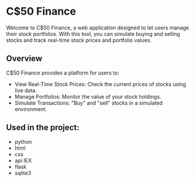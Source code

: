# C$50 Finance
Welcome to C$50 Finance, a web application designed to let users manage their stock portfolios. With this tool, you can simulate buying and selling stocks and track real-time stock prices and portfolio values.

## Overview
C$50 Finance provides a platform for users to:

- View Real-Time Stock Prices: Check the current prices of stocks using live data.
- Manage Portfolios: Monitor the value of your stock holdings.
- Simulate Transactions: "Buy" and "sell" stocks in a simulated environment.

## Used in the project: 
- python
- html
- css
- api IEX
- flask
- sqlite3
